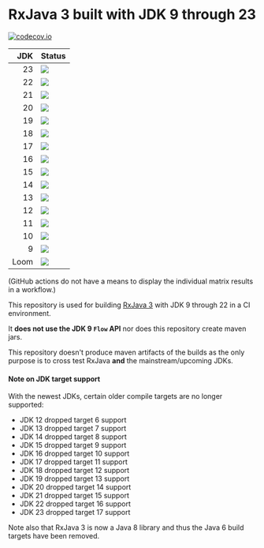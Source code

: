 # RxJava 3 built with JDK 9 through 23

[![codecov.io](http://codecov.io/github/akarnokd/RxJava3_BuildMatrix/coverage.svg?branch=master)](https://codecov.io/gh/akarnokd/RxJava3_BuildMatrix/branch/master)

|  JDK | Status                                                                                                                                                                                               |
|-----:|------------------------------------------------------------------------------------------------------------------------------------------------------------------------------------------------------|
|   23 | <a href='https://github.com/akarnokd/RxJava3_BuildMatrix/actions?query=workflow%3A%22Build_JDK22%23'><img src='https://github.com/akarnokd/RxJava3_BuildMatrix/workflows/Build_JDK23/badge.svg'></a> |
|   22 | <a href='https://github.com/akarnokd/RxJava3_BuildMatrix/actions?query=workflow%3A%22Build_JDK22%22'><img src='https://github.com/akarnokd/RxJava3_BuildMatrix/workflows/Build_JDK22/badge.svg'></a> |
|   21 | <a href='https://github.com/akarnokd/RxJava3_BuildMatrix/actions?query=workflow%3A%22Build_JDK21%22'><img src='https://github.com/akarnokd/RxJava3_BuildMatrix/workflows/Build_JDK21/badge.svg'></a> |
|   20 | <a href='https://github.com/akarnokd/RxJava3_BuildMatrix/actions?query=workflow%3A%22Build_JDK20%22'><img src='https://github.com/akarnokd/RxJava3_BuildMatrix/workflows/Build_JDK20/badge.svg'></a> |
|   19 | <a href='https://github.com/akarnokd/RxJava3_BuildMatrix/actions?query=workflow%3A%22Build_JDK19%22'><img src='https://github.com/akarnokd/RxJava3_BuildMatrix/workflows/Build_JDK19/badge.svg'></a> |
|   18 | <a href='https://github.com/akarnokd/RxJava3_BuildMatrix/actions?query=workflow%3A%22Build_JDK18%22'><img src='https://github.com/akarnokd/RxJava3_BuildMatrix/workflows/Build_JDK18/badge.svg'></a> |
|   17 | <a href='https://github.com/akarnokd/RxJava3_BuildMatrix/actions?query=workflow%3A%22Build_JDK17%22'><img src='https://github.com/akarnokd/RxJava3_BuildMatrix/workflows/Build_JDK17/badge.svg'></a> |
|   16 | <a href='https://github.com/akarnokd/RxJava3_BuildMatrix/actions?query=workflow%3A%22Build_JDK16%22'><img src='https://github.com/akarnokd/RxJava3_BuildMatrix/workflows/Build_JDK16/badge.svg'></a> |
|   15 | <a href='https://github.com/akarnokd/RxJava3_BuildMatrix/actions?query=workflow%3A%22Build_JDK15%22'><img src='https://github.com/akarnokd/RxJava3_BuildMatrix/workflows/Build_JDK15/badge.svg'></a> |
|   14 | <a href='https://github.com/akarnokd/RxJava3_BuildMatrix/actions?query=workflow%3A%22Build_JDK14%22'><img src='https://github.com/akarnokd/RxJava3_BuildMatrix/workflows/Build_JDK14/badge.svg'></a> |
|   13 | <a href='https://github.com/akarnokd/RxJava3_BuildMatrix/actions?query=workflow%3A%22Build_JDK13%22'><img src='https://github.com/akarnokd/RxJava3_BuildMatrix/workflows/Build_JDK13/badge.svg'></a> |
|   12 | <a href='https://github.com/akarnokd/RxJava3_BuildMatrix/actions?query=workflow%3A%22Build_JDK12%22'><img src='https://github.com/akarnokd/RxJava3_BuildMatrix/workflows/Build_JDK12/badge.svg'></a> |
|   11 | <a href='https://github.com/akarnokd/RxJava3_BuildMatrix/actions?query=workflow%3A%22Build_JDK11%22'><img src='https://github.com/akarnokd/RxJava3_BuildMatrix/workflows/Build_JDK11/badge.svg'></a> |
|   10 | <a href='https://github.com/akarnokd/RxJava3_BuildMatrix/actions?query=workflow%3A%22Build_JDK10%22'><img src='https://github.com/akarnokd/RxJava3_BuildMatrix/workflows/Build_JDK10/badge.svg'></a> |
|    9 | <a href='https://github.com/akarnokd/RxJava3_BuildMatrix/actions?query=workflow%3A%22Build_JDK09%22'><img src='https://github.com/akarnokd/RxJava3_BuildMatrix/workflows/Build_JDK09/badge.svg'></a> |
| Loom | <a href='https://github.com/akarnokd/RxJava3_BuildMatrix/actions?query=workflow%3A%22Build_Loom%22'><img src='https://github.com/akarnokd/RxJava3_BuildMatrix/workflows/Build_Loom/badge.svg'></a>   |


(GitHub actions do not have a means to display the individual matrix results in a workflow.)

This repository is used for building [RxJava 3](https://github.com/ReactiveX/RxJava) with JDK 9 through 22 in a CI environment. 

It **does not use the JDK 9 `Flow` API** nor does this repository create maven jars.

This repository doesn't produce maven artifacts of the builds as the only purpose is to cross test RxJava **and** the mainstream/upcoming JDKs.

#### Note on JDK target support

With the newest JDKs, certain older compile targets are no longer supported:
- JDK 12 dropped target 6 support
- JDK 13 dropped target 7 support
- JDK 14 dropped target 8 support
- JDK 15 dropped target 9 support
- JDK 16 dropped target 10 support
- JDK 17 dropped target 11 support
- JDK 18 dropped target 12 support
- JDK 19 dropped target 13 support
- JDK 20 dropped target 14 support
- JDK 21 dropped target 15 support
- JDK 22 dropped target 16 support
- JDK 23 dropped target 17 support

Note also that RxJava 3 is now a Java 8 library and thus the Java 6 build targets have been removed.
